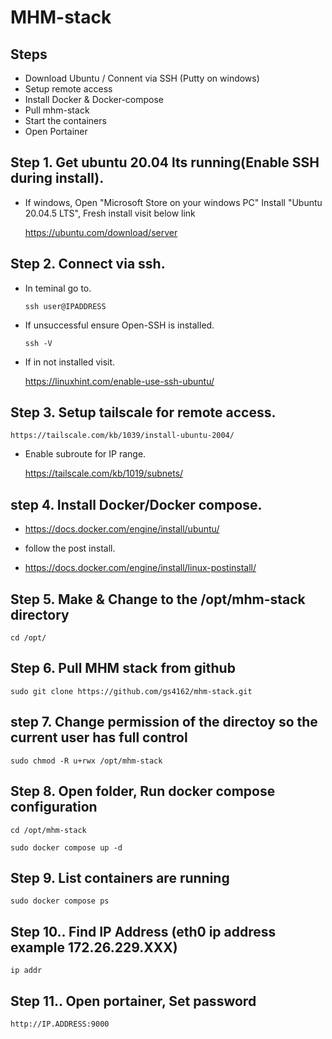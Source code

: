 # MHM-stack 

## Steps

+  Download Ubuntu / Connent via SSH (Putty on windows)
+  Setup remote access 
+  Install Docker & Docker-compose
+ Pull mhm-stack
+ Start the containers
+ Open Portainer

##  Step 1. Get ubuntu 20.04 lts running(Enable SSH during install).


+ If windows, Open "Microsoft Store on your windows PC" Install "Ubuntu 20.04.5 LTS", Fresh install visit below link

  https://ubuntu.com/download/server

## Step 2. Connect via ssh.

+ In teminal go to.
    ```
    ssh user@IPADDRESS
    ``` 
+  If unsuccessful ensure Open-SSH is   installed.
    ```
    ssh -V
    ```
+   If in not installed visit.


    https://linuxhint.com/enable-use-ssh-ubuntu/
    
## Step 3. Setup tailscale for remote access.

    https://tailscale.com/kb/1039/install-ubuntu-2004/

+ Enable subroute for IP range.

    https://tailscale.com/kb/1019/subnets/

## step 4. Install Docker/Docker compose.

+ https://docs.docker.com/engine/install/ubuntu/

+ follow the post install.
  
+ https://docs.docker.com/engine/install/linux-postinstall/

## Step 5. Make & Change to the /opt/mhm-stack directory 
```
cd /opt/
```
## Step 6. Pull MHM stack from github 
```
sudo git clone https://github.com/gs4162/mhm-stack.git
```

## step 7. Change permission of the directoy so the current user has full control
```
sudo chmod -R u+rwx /opt/mhm-stack
```



## Step 8. Open folder, Run docker compose configuration
```
cd /opt/mhm-stack
```
```
sudo docker compose up -d
```
## Step 9. List containers are running
```
sudo docker compose ps
```

## Step 10.. Find IP Address (eth0 ip address example 172.26.229.XXX)
```
ip addr
```
## Step 11.. Open portainer, Set password
```
http://IP.ADDRESS:9000
```
